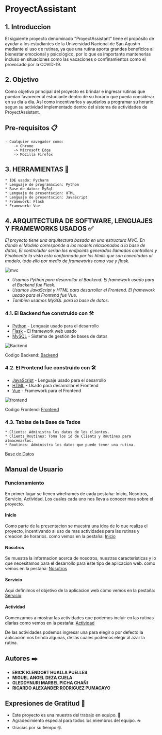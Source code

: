 # ProyectAssistant
## 1. Introduccion

El siguiente proyecto denominado "ProyectAssistant" tiene el propósito de ayudar a los estudiantes de la Universidad Nacional de San Agustín mediante el uso
de rutinas, ya que una rutina aporta grandes beneficios al bienestar emocional y psicológico, por lo que es importante mantenerlas incluso en situaciones como
las vacaciones o confinamientos como el provocado por la COVID-19.

## 2. Objetivo
Como objetivo principal del proyecto es brindar e ingresar rutinas que puedan favorecer al estudiante dentro de su horario que pueda considerar en su dia a dia. Así como incentivarlos y ayudarlos a programar su horario segun su actividad implementado dentro del sistema de actividades de ProyectAssistant.

## Pre-requisitos 📋

    - Cualquier navegador como:
		-> Chrome
		-> Microsoft Edge
		-> Mozilla Firefox

## 3. HERRAMIENTAS 🚀

    * IDE usado: Pycharm
    * Lenguaje de programacion: Python
    * Base de datos: MySql
    * Lenguaje de presentacion: HTML
    * Lenguaje de presentacion: JavaScript
    * Framework: Flask
    * Framework: Vue

## 4. ARQUITECTURA DE SOFTWARE, LENGUAJES Y FRAMEWORKS USADOS ✅
_El proyecto tiene una arquitectura basada en una estructura MVC. En donde el Modelo corresponde a los models relacionados a la base de datos, El controlador serian los endpoints generados llamados controllers y Finalmente la vista esta conformado por los htmls que son conectados al modelo, todo ello por medio de frameworks como vue y flask._

![mvc](https://user-images.githubusercontent.com/83198652/128783108-97b9af4f-b6ce-4cd3-ada8-adcae9b497ce.png)

* _Usamos Python para desarrollar el Backend. El framework usado para el Backend fue Flask._
* _Usamos JavaScript y HTML para desarrollar el Frontend. El framework usado para el Frontend fue Vue._
* _Tambien usamos MySQL para la base de datos_.

### 4.1. El Backend fue construido con 🛠️

* [Python](https://www.python.org/) - Lenguaje usado para el desarrollo
* [Flask](https://flask.palletsprojects.com/en/2.0.x/) - El framework web usado
* [MySQL](https://www.mysql.com/) - Sistema de gestión de bases de datos

![Backend](https://user-images.githubusercontent.com/83198652/128778278-0ae5b7c2-4c7c-4d21-8292-e462ccd4b6a1.png)

Codigo Backend: [Backend](https://github.com/ehuallap/PROYECTOFINAL_2A_DESARROLLO/tree/main/backend)

### 4.2. El Frontend fue construido con 🛠️

* [JavaScript](https://www.w3schools.com/js/default.asp) - Lenguaje usado para el desarrollo
* [HTML](https://www.w3schools.com/html/default.asp) - Usado para desarrollar el Frontend
* [Vue](https://v3.vuejs.org/guide/introduction.html) - Framework para el Frontend

![frontend](https://user-images.githubusercontent.com/83198652/128801485-18c2b915-7717-4531-a937-a255dd6d8953.png)

Codigo Frontend: [Frontend](https://github.com/ehuallap/PROYECTOFINAL_2A_DESARROLLO/tree/main/frontend_2.0)

### 4.3. Tablas de la Base de Tados
	* Clients: Administra los datos de los clientes.
	* Clients_Routines: Toma los id de Clients y Routines para almacenarlos.
	* Routines: Administra los datos que puede tener una rutina.
[Base de Datos](https://github.com/ehuallap/PROYECTOFINAL_2A_DESARROLLO/tree/main/backend/mysql_scripts)

## Manual de Usuario
### Funcionamiento
En primer lugar se tienen wireframes de cada pestaña: Inicio, Nosotros, Servicio, Actividad.
Los cuales cada uno nos lleva a conocer mas sobre el proyecto.
#### Inicio
Como parte de la presentacion se muestra una idea de lo que realiza el proyecto, incentivando al uso de mas actividades para las rutinas y creacion de horarios.
como vemos en la pestaña: [Inicio](https://github.com/ehuallap/PROYECTOFINAL_2A_DESARROLLO/blob/main/1.jpeg)
#### Nosotros
Se muestra la informacion acerca de nosotros, nuestras caracteristicas y lo que necesitamos para el desarrollo para este tipo de aplicacion web.
como vemos en la pestaña: [Nosotros](https://github.com/ehuallap/PROYECTOFINAL_2A_DESARROLLO/blob/main/2.jpeg)
#### Servicio
Aqui definimos el objetivo de la aplicacion web
como vemos en la pestaña: [Servicio](https://github.com/ehuallap/PROYECTOFINAL_2A_DESARROLLO/blob/main/3.jpeg)

#### Actividad
Comenzamos a mostrar las actividades que podemos incluir en las rutinas diarias
como vemos en la pestaña: [Actividad](https://github.com/ehuallap/PROYECTOFINAL_2A_DESARROLLO/blob/main/4.jpeg)

De las actividades podemos ingresar una para elegir o por defecto la aplicacion nos brinda algunas, de las cuales podemos elegir al azar la rutina. 
## Autores ✒️

* **ERICK KLENDORT HUALLA PUELLES** 
* **MIGUEL ANGEL DEZA CUELA** 
* **GLEDDYNURI MARBEL PICHA CHAÑI** 
* **RICARDO ALEXANDER RODRIGUEZ PUMACAYO**

## Expresiones de Gratitud 🎁

* Este proyecto es una muestra del trabajo en equipo. 📢
* Agradecimiento especial para todos los miembros del equipo. ☕
* Gracias por su tiempo 🤓.
